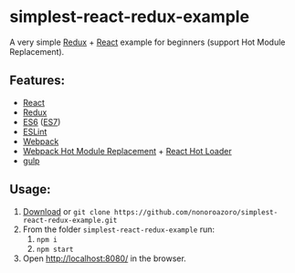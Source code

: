 # simplest-react-redux-example

A very simple [Redux](https://github.com/rackt/redux) + [React](https://facebook.github.io/react/) example for beginners (support Hot Module Replacement).


## Features:

- [React](https://facebook.github.io/react/)
- [Redux](https://github.com/rackt/redux)
- [ES6](https://babeljs.io/docs/learn-es2015/) ([ES7](http://babeljs.io/docs/plugins/preset-stage-1/))
- [ESLint](http://eslint.org/)
- [Webpack](https://webpack.github.io/)
- [Webpack Hot Module Replacement](https://webpack.github.io/docs/hot-module-replacement.html) + [React Hot Loader](https://gaearon.github.io/react-hot-loader/)
- [gulp](http://gulpjs.com/)


## Usage:

1. [Download](https://github.com/nonoroazoro/simplest-react-redux-example/archive/master.zip) or `git clone https://github.com/nonoroazoro/simplest-react-redux-example.git`
2. From the folder `simplest-react-redux-example` run:
      1.  `npm i`
      2.  `npm start`
3. Open [http://localhost:8080/](http://localhost:8080/) in the browser.
